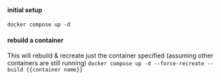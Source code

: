 #### initial setup
``docker compose up -d``

#### rebuild a container
This will rebuild & recreate just the container specified (assuming other containers are still running)
``docker compose up -d --force-recreate --build {{container name}}``
